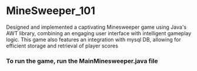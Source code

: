 # MineSweeper_101
Designed and implemented a captivating Minesweeper game using Java's  AWT library, combining an engaging user interface with intelligent gameplay logic. This  game also features an integration with mysql DB, allowing for efficient storage and retrieval  of player scores

### To run the game, run the MainMinesweeper.java file

